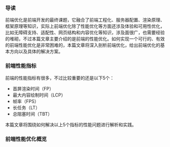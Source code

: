 ### 导读

前端优化是前端开发的最终课题，它融合了前端工程化、服务器配置、渲染原理、框架原理等知识，实际上前端优化除了性能优化等方面还涉及体验和可用性优化，比如无障碍支持、适配性、网页结构和内容优化等知识，涉及面很广，也需要经验的堆砌，不过本篇文章主要介绍的是前端的性能优化。如何实现一个可行的、有效的前端性能优化是非常困难的，本篇文章将深入剖析前端优化，给出前端优化的基本方向以及具体的解决方案。

### 前端性能指标

前端的性能指标有很多，不过比较重要的还是以下5个：

- 首屏渲染时间（FP）
- 最大内容绘制时间（LCP）
- 帧率（FPS）
- 长任务（LT）
- 总阻塞时间（TBT）

本篇文章将围绕如何解决以上5个指标的性能问题进行解析和实践。

### 前端性能优化概览


